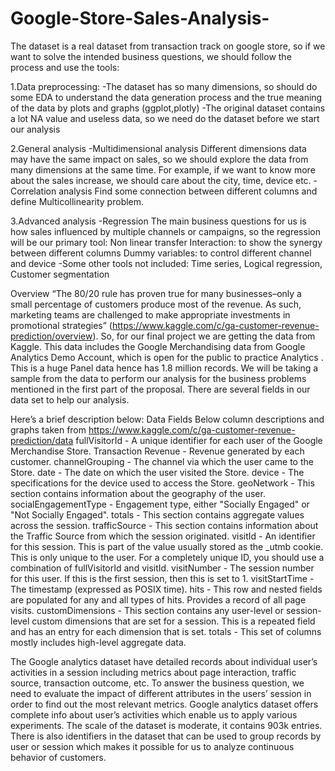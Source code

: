 # Google-Store-Sales-Analysis-

The dataset is a real dataset from transaction track on google store, so if we want to solve the intended business questions, we should follow the process and use the tools:

1.Data preprocessing:
-The dataset has so many dimensions, so should do some EDA to understand the data generation process and the true meaning of the data by plots and graphs (ggplot,plotly)
-The original dataset contains a lot NA value and useless data, so we need do the dataset before we start our analysis 

2.General analysis
-Multidimensional analysis
Different dimensions data may have the same impact on sales, so we should explore the data from many dimensions at the same time. For example, if we want to know more about the sales increase, we should care about the city, time, device etc.
-Correlation analysis
Find some connection between different columns and define Multicollinearity  problem.

3.Advanced analysis
-Regression
The main business questions for us is how sales influenced by multiple channels or campaigns, so the regression will be our primary tool:
Non linear transfer
Interaction: to show the synergy between different columns
Dummy variables: to control different channel and device
-Some other tools not included:
Time series, Logical regression, Customer segmentation

Overview
“The 80/20 rule has proven true for many businesses–only a small percentage of customers produce most of the revenue. As such, marketing teams are challenged to make appropriate investments in promotional strategies” (https://www.kaggle.com/c/ga-customer-revenue-prediction/overview). So, for our final project we are getting the data from Kaggle. This data includes the Google Merchandising data from Google Analytics Demo Account, which is open for the public to practice Analytics . This is a huge Panel data hence has 1.8 million records. We will be taking a sample from the data to perform our analysis for the business problems mentioned in the first part of the proposal. There are several fields in our data set to help our analysis.

Here’s a brief description below:
Data Fields
Below column descriptions and graphs taken from https://www.kaggle.com/c/ga-customer-revenue-prediction/data 
fullVisitorId - A unique identifier for each user of the Google Merchandise Store.
Transaction Revenue - Revenue generated by each customer.
channelGrouping - The channel via which the user came to the Store.
date - The date on which the user visited the Store.
device - The specifications for the device used to access the Store.
geoNetwork - This section contains information about the geography of the user.
socialEngagementType - Engagement type, either "Socially Engaged" or "Not Socially Engaged".
totals - This section contains aggregate values across the session.
trafficSource - This section contains information about the Traffic Source from which the session originated.
visitId - An identifier for this session. This is part of the value usually stored as the _utmb cookie. This is only unique to the user. For a completely unique ID, you should use a combination of fullVisitorId and visitId.
visitNumber - The session number for this user. If this is the first session, then this is set to 1.
visitStartTime - The timestamp (expressed as POSIX time).
hits - This row and nested fields are populated for any and all types of hits. Provides a record of all page visits.
customDimensions - This section contains any user-level or session-level custom dimensions that are set for a session. This is a repeated field and has an entry for each dimension that is set.
totals - This set of columns mostly includes high-level aggregate data.



The Google analytics dataset have detailed records about individual user’s activities in a session including metrics about page interaction, traffic source, transaction outcome, etc. To answer the business question, we need to evaluate the impact of different attributes in the users’ session in order to find out the most relevant metrics. Google analytics dataset offers complete info about user’s activities which enable us to apply various experiments. The scale of the dataset is moderate, it contains 903k entries. There is also identifiers in the dataset that can be used to group records by user or session which makes it possible for us to analyze continuous behavior of customers.




